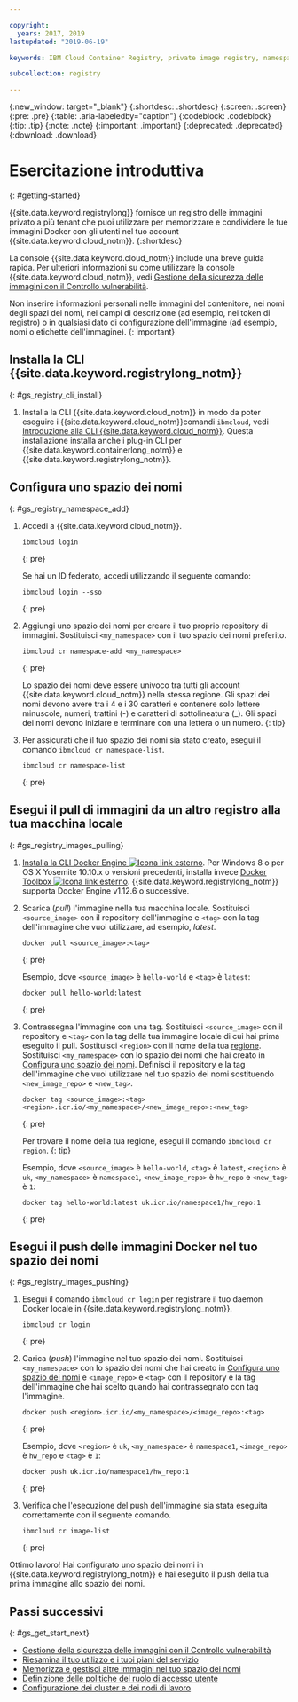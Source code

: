 ```yaml
---

copyright:
  years: 2017, 2019
lastupdated: "2019-06-19"

keywords: IBM Cloud Container Registry, private image registry, namespaces, image security, cli, namespaces, tutorial, Docker, images, registry

subcollection: registry

---
```


{:new_window: target="_blank"}
{:shortdesc: .shortdesc}
{:screen: .screen}
{:pre: .pre}
{:table: .aria-labeledby="caption"}
{:codeblock: .codeblock}
{:tip: .tip}
{:note: .note}
{:important: .important}
{:deprecated: .deprecated}
{:download: .download}

# Esercitazione introduttiva
{: #getting-started}

{{site.data.keyword.registrylong}} fornisce un registro delle immagini privato a più tenant che puoi utilizzare per memorizzare e condividere le tue immagini Docker con gli utenti nel tuo account {{site.data.keyword.cloud_notm}}.
{:shortdesc}

La console {{site.data.keyword.cloud_notm}} include una breve guida rapida. Per ulteriori informazioni su come utilizzare la console {{site.data.keyword.cloud_notm}}, vedi [Gestione della sicurezza delle immagini con il Controllo vulnerabilità](/docs/services/va?topic=va-va_index).

Non inserire informazioni personali nelle immagini del contenitore, nei nomi degli spazi dei nomi, nei campi di descrizione (ad esempio, nei token di registro) o in qualsiasi dato di configurazione dell'immagine (ad esempio, nomi o etichette dell'immagine).
{: important}

## Installa la CLI {{site.data.keyword.registrylong_notm}}
{: #gs_registry_cli_install}

1. Installa la CLI {{site.data.keyword.cloud_notm}} in modo da poter eseguire i {{site.data.keyword.cloud_notm}}comandi `ibmcloud`, vedi [Introduzione alla CLI {{site.data.keyword.cloud_notm}}](/docs/cli?topic=cloud-cli-getting-started). Questa installazione installa anche i plug-in CLI per {{site.data.keyword.containerlong_notm}} e {{site.data.keyword.registrylong_notm}}.

## Configura uno spazio dei nomi
{: #gs_registry_namespace_add}

1. Accedi a {{site.data.keyword.cloud_notm}}.

   ```
   ibmcloud login
   ```
   {: pre}

   Se hai un ID federato, accedi utilizzando il seguente comando:

   ```
   ibmcloud login --sso
   ```
   {: pre}

2. Aggiungi uno spazio dei nomi per creare il tuo proprio repository di immagini. Sostituisci `<my_namespace>` con il tuo spazio dei nomi preferito.

   ```
   ibmcloud cr namespace-add <my_namespace>
   ```
   {: pre}

   Lo spazio dei nomi deve essere univoco tra tutti gli account {{site.data.keyword.cloud_notm}} nella stessa regione. Gli spazi dei nomi devono avere tra i 4 e i 30 caratteri e contenere solo lettere minuscole, numeri, trattini (-) e caratteri di sottolineatura (_). Gli spazi dei nomi devono iniziare e terminare con una lettera o un numero.
   {: tip}

3. Per assicurati che il tuo spazio dei nomi sia stato creato, esegui il comando `ibmcloud cr namespace-list`.

   ```
   ibmcloud cr namespace-list
   ```
   {: pre}

## Esegui il pull di immagini da un altro registro alla tua macchina locale
{: #gs_registry_images_pulling}

1. [Installa la CLI Docker Engine ![Icona link esterno](../../icons/launch-glyph.svg "Icona link esterno")](https://www.docker.com/products/container-runtime#/download). Per Windows 8 o per OS X Yosemite 10.10.x o versioni precedenti, installa invece [Docker Toolbox ![Icona link esterno](../../icons/launch-glyph.svg "Icona link esterno")](https://docs.docker.com/toolbox/). {{site.data.keyword.registrylong_notm}} supporta Docker Engine v1.12.6 o successive.

2. Scarica (_pull_) l'immagine nella tua macchina locale. Sostituisci `<source_image>` con il repository dell'immagine e `<tag>` con la tag dell'immagine che vuoi utilizzare, ad esempio, _latest_.

   ```
   docker pull <source_image>:<tag>
   ```
   {: pre}

   Esempio, dove `<source_image>` è `hello-world` e `<tag>` è `latest`:

   ```
   docker pull hello-world:latest
   ```
   {: pre}

3. Contrassegna l'immagine con una tag. Sostituisci `<source_image>` con il repository e `<tag>` con la tag della tua immagine locale di cui hai prima eseguito il pull. Sostituisci `<region>` con il nome della tua [regione](/docs/services/Registry?topic=registry-registry_overview#registry_regions). Sostituisci `<my_namespace>` con lo spazio dei nomi che hai creato in [Configura uno spazio dei nomi](#gs_registry_namespace_add). Definisci il repository e la tag dell'immagine che vuoi utilizzare nel tuo spazio dei nomi sostituendo `<new_image_repo>` e `<new_tag>`.

   ```
   docker tag <source_image>:<tag> <region>.icr.io/<my_namespace>/<new_image_repo>:<new_tag>
   ```
   {: pre}

   Per trovare il nome della tua regione, esegui il comando `ibmcloud cr region`.
   {: tip}

   Esempio, dove `<source_image>` è `hello-world`, `<tag>` è `latest`, `<region>` è `uk`, `<my_namespace>` è `namespace1`, `<new_image_repo>` è `hw_repo` e `<new_tag>` è `1`:

   ```
   docker tag hello-world:latest uk.icr.io/namespace1/hw_repo:1
   ```
   {: pre}

## Esegui il push delle immagini Docker nel tuo spazio dei nomi
{: #gs_registry_images_pushing}

1. Esegui il comando `ibmcloud cr login` per registrare il tuo daemon Docker locale in {{site.data.keyword.registrylong_notm}}.

   ```
   ibmcloud cr login
   ```
   {: pre}

2. Carica (_push_) l'immagine nel tuo spazio dei nomi. Sostituisci `<my_namespace>` con lo spazio dei nomi che hai creato in [Configura uno spazio dei nomi](#gs_registry_namespace_add) e `<image_repo>` e `<tag>` con il repository e la tag dell'immagine che hai scelto quando hai contrassegnato con tag l'immagine.

   ```
   docker push <region>.icr.io/<my_namespace>/<image_repo>:<tag>
   ```
   {: pre}
   
   Esempio, dove `<region>` è `uk`, `<my_namespace>` è `namespace1`, `<image_repo>` è `hw_repo` e `<tag>` è `1`:

   ```
   docker push uk.icr.io/namespace1/hw_repo:1
   ```
   {: pre}

3. Verifica che l'esecuzione del push dell'immagine sia stata eseguita correttamente con il seguente comando.

   ```
   ibmcloud cr image-list
   ```
   {: pre}

Ottimo lavoro! Hai configurato uno spazio dei nomi in {{site.data.keyword.registrylong_notm}} e hai eseguito il push della tua prima immagine allo
spazio dei nomi.

## Passi successivi
{: #gs_get_start_next}

- [Gestione della sicurezza delle immagini con il Controllo vulnerabilità](/docs/services/va?topic=va-va_index)
- [Riesamina il tuo utilizzo e i tuoi piani del servizio](/docs/services/Registry?topic=registry-registry_overview#registry_plans)
- [Memorizza e gestisci altre immagini nel tuo spazio dei nomi](/docs/services/Registry?topic=registry-registry_images_)
- [Definizione delle politiche del ruolo di accesso utente](/docs/services/Registry?topic=registry-user#user)
- [Configurazione dei cluster e dei nodi di lavoro](/docs/containers?topic=containers-clusters#clusters)
